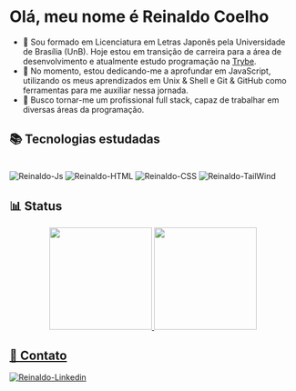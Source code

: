 # Olá, meu nome é Reinaldo Coelho

- 👋 Sou formado em Licenciatura em Letras Japonês pela Universidade de Brasília (UnB). Hoje estou em transição de carreira para a área de desenvolvimento e atualmente estudo programação na [Trybe](https://www.betrybe.com/).
- 🌱 No momento, estou dedicando-me a aprofundar em JavaScript, utilizando os meus aprendizados em Unix & Shell e Git & GitHub como ferramentas para me auxiliar nessa jornada.
- 👀 Busco tornar-me um profissional full stack, capaz de trabalhar em diversas áreas da programação.

## 📚 Tecnologias estudadas
<div style="display: inline_block"><br>
  <img align='center' alt='Reinaldo-Js' src='https://img.shields.io/badge/JavaScript-F7DF1E?style=for-the-badge&logo=javascript&logoColor=black'>
  <img align='center' alt='Reinaldo-HTML'  src='https://img.shields.io/badge/HTML5-E34F26?style=for-the-badge&logo=html5&logoColor=white'>
  <img align='center' alt='Reinaldo-CSS' src='https://img.shields.io/badge/CSS3-1572B6?style=for-the-badge&logo=css3&logoColor=white'>
  <img align='center' alt='Reinaldo-TailWind' src='https://img.shields.io/badge/Tailwind_CSS-38B2AC?style=for-the-badge&logo=tailwind-css&logoColor=white'>
</div>

## 📊 Status
<div align="center">
  <a href="https://github.com/coelhoreinaldo">
  <img height="180em" src="https://github-readme-stats.vercel.app/api?username=coelhoreinaldo&show_icons=true&theme=radical&include_all_commits=true&count_private=true"/>
<img height="180em"src="https://github-readme-streak-stats.herokuapp.com/?user=coelhoreinaldo&theme=radical&hide_border=true)"/>
</div>
  
 ## 📧 Contato
  
<a href='https://www.linkedin.com/in/coelhoreinaldo/' target='_blank' ><img align='center' alt='Reinaldo-Linkedin' src='https://img.shields.io/badge/LinkedIn-0077B5?style=for-the-badge&logo=linkedin&logoColor=white'></a>
